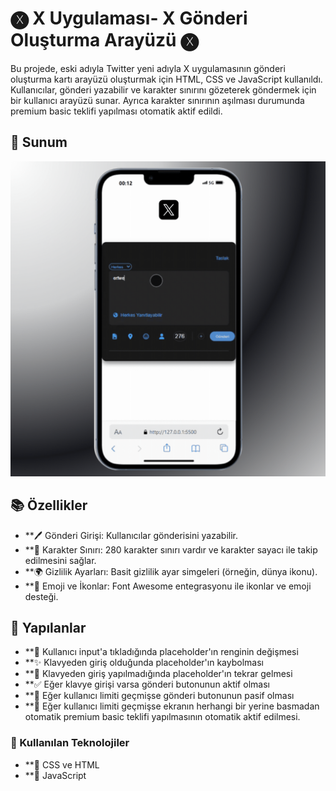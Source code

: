 # 🅧 X Uygulaması- X Gönderi Oluşturma Arayüzü 🅧

Bu projede, eski adıyla Twitter yeni adıyla X uygulamasının gönderi oluşturma kartı arayüzü oluşturmak için HTML, CSS ve JavaScript kullanıldı. 
Kullanıcılar, gönderi yazabilir ve karakter sınırını gözeterek göndermek için bir kullanıcı arayüzü sunar. Ayrıca karakter sınırının aşılması durumunda premium basic teklifi yapılması otomatik aktif edildi.

## 💼 Sunum
![](x.gif)




## 📚 Özellikler

- **🖊️ Gönderi Girişi: Kullanıcılar gönderisini yazabilir.
- **🔄 Karakter Sınırı: 280 karakter sınırı vardır ve karakter sayacı ile takip edilmesini sağlar.
- **🌍 Gizlilik Ayarları: Basit gizlilik ayar simgeleri (örneğin, dünya ikonu).
- **🎈 Emoji ve İkonlar: Font Awesome entegrasyonu ile ikonlar ve emoji desteği.


## 📝 Yapılanlar

- **🎨 Kullanıcı input'a tıkladığında placeholder'ın renginin değişmesi
- **✨ Klavyeden giriş olduğunda placeholder'ın kaybolması
- **🔄 Klavyeden giriş yapılmadığında placeholder'ın tekrar gelmesi
- **✅ Eğer klavye girişi varsa gönderi butonunun aktif olması
- **🚫 Eğer kullanıcı limiti geçmişse gönderi butonunun pasif olması
- **💎 Eğer kullanıcı limiti geçmişse ekranın herhangi bir yerine basmadan otomatik 
       premium basic teklifi yapılmasının otomatik aktif edilmesi.


### 🔧 Kullanılan Teknolojiler

- **🎨 CSS ve HTML
- **🧠 JavaScript




